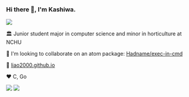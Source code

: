 ### Hi there 👋, I'm Kashiwa.

[![](https://img.shields.io/badge/Hadname-%40liao2000-green)](https://link.had.name/liao2000/)

🏛 Junior student major in computer science and minor in horticulture at NCHU

👯 I'm looking to collaborate on an atom package: [Hadname/exec-in-cmd](https://github.com/Hadname/exec-in-cmd)

:link: [liao2000.github.io](https://liao2000.github.io)

:heart: C, Go

![](https://github-profile-summary-cards.vercel.app/api/cards/repos-per-language?username=liao2000&theme=vue) ![](https://github-profile-summary-cards.vercel.app/api/cards/most-commit-language?username=liao2000&theme=vue)
